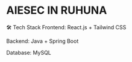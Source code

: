 # AIESEC IN RUHUNA

🛠️ Tech Stack
Frontend: React.js + Tailwind CSS

Backend: Java + Spring Boot

Database: MySQL
